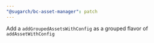 ```yaml
---
"@sugarch/bc-asset-manager": patch
---
```


Add a `addGroupedAssetsWithConfig` as a grouped flavor of `addAssetWithConfig`

